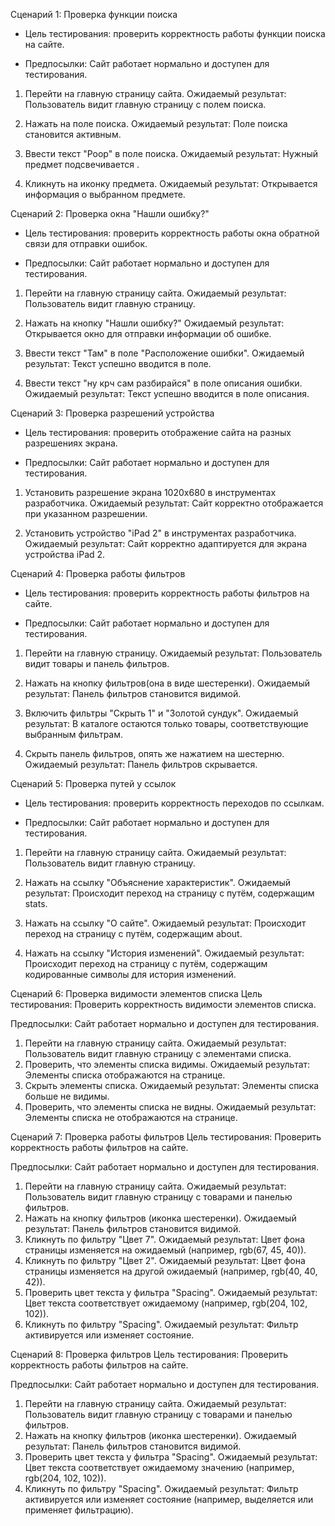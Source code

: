Сценарий 1: Проверка функции поиска

- Цель тестирования: проверить корректность работы функции поиска на сайте.

- Предпосылки: Сайт работает нормально и доступен для тестирования.

1) Перейти на главную страницу сайта.
Ожидаемый результат: Пользователь видит главную страницу с полем поиска.

2) Нажать на поле поиска.
Ожидаемый результат: Поле поиска становится активным.

3) Ввести текст "Poop" в поле поиска.
Ожидаемый результат: Нужный предмет подсвечивается .

4) Кликнуть на иконку предмета.
Ожидаемый результат: Открывается информация о выбранном предмете.

Сценарий 2: Проверка окна "Нашли ошибку?"

- Цель тестирования: проверить корректность работы окна обратной связи для отправки ошибок.

- Предпосылки: Сайт работает нормально и доступен для тестирования.

1) Перейти на главную страницу сайта.
Ожидаемый результат: Пользователь видит главную страницу.

2) Нажать на кнопку "Нашли ошибку?"
Ожидаемый результат: Открывается окно для отправки информации об ошибке.

3) Ввести текст "Там" в поле "Расположение ошибки".
Ожидаемый результат: Текст успешно вводится в поле.

4) Ввести текст "ну крч сам разбирайся" в поле описания ошибки.
Ожидаемый результат: Текст успешно вводится в поле описания.

Сценарий 3: Проверка разрешений устройства
- Цель тестирования: проверить отображение сайта на разных разрешениях экрана.

- Предпосылки: Сайт работает нормально и доступен для тестирования.

1) Установить разрешение экрана 1020x680 в инструментах разработчика.
Ожидаемый результат: Сайт корректно отображается при указанном разрешении.

2) Установить устройство "iPad 2" в инструментах разработчика.
Ожидаемый результат: Сайт корректно адаптируется для экрана устройства iPad 2.

Сценарий 4: Проверка работы фильтров
- Цель тестирования: проверить корректность работы фильтров на сайте.

- Предпосылки: Сайт работает нормально и доступен для тестирования.

1) Перейти на главную страницу.
Ожидаемый результат: Пользователь видит товары и панель фильтров.

2) Нажать на кнопку фильтров(она в виде шестеренки).
Ожидаемый результат: Панель фильтров становится видимой.

3) Включить фильтры "Скрыть 1" и "Золотой сундук".
Ожидаемый результат: В каталоге остаются только товары, соответствующие выбранным фильтрам.

4) Скрыть панель фильтров, опять же нажатием на шестерню.
Ожидаемый результат: Панель фильтров скрывается.

Сценарий 5: Проверка путей у ссылок
- Цель тестирования: проверить корректность переходов по ссылкам.

- Предпосылки: Сайт работает нормально и доступен для тестирования.

1) Перейти на главную страницу сайта.
Ожидаемый результат: Пользователь видит главную страницу.

2) Нажать на ссылку "Объяснение характеристик".
Ожидаемый результат: Происходит переход на страницу с путём, содержащим stats.

3) Нажать на ссылку "О сайте".
Ожидаемый результат: Происходит переход на страницу с путём, содержащим about.

4) Нажать на ссылку "История изменений".
Ожидаемый результат: Происходит переход на страницу с путём, содержащим кодированные символы для история изменений.

Сценарий 6: Проверка видимости элементов списка
Цель тестирования: Проверить корректность видимости элементов списка.

Предпосылки: Сайт работает нормально и доступен для тестирования.

1) Перейти на главную страницу сайта.
Ожидаемый результат: Пользователь видит главную страницу с элементами списка.
2) Проверить, что элементы списка видимы.
Ожидаемый результат: Элементы списка отображаются на странице.
3) Скрыть элементы списка.
Ожидаемый результат: Элементы списка больше не видимы.
4) Проверить, что элементы списка не видны.
Ожидаемый результат: Элементы списка не отображаются на странице.

Сценарий 7: Проверка работы фильтров
Цель тестирования: Проверить корректность работы фильтров на сайте.

Предпосылки: Сайт работает нормально и доступен для тестирования.

1) Перейти на главную страницу сайта.
Ожидаемый результат: Пользователь видит главную страницу с товарами и панелью фильтров.
2) Нажать на кнопку фильтров (иконка шестеренки).
Ожидаемый результат: Панель фильтров становится видимой.
3) Кликнуть по фильтру "Цвет 7".
Ожидаемый результат: Цвет фона страницы изменяется на ожидаемый (например, rgb(67, 45, 40)).
4) Кликнуть по фильтру "Цвет 2".
Ожидаемый результат: Цвет фона страницы изменяется на другой ожидаемый (например, rgb(40, 40, 42)).
5) Проверить цвет текста у фильтра "Spacing".
Ожидаемый результат: Цвет текста соответствует ожидаемому (например, rgb(204, 102, 102)).
6) Кликнуть по фильтру "Spacing".
Ожидаемый результат: Фильтр активируется или изменяет состояние.

Сценарий 8: Проверка фильтров
Цель тестирования: Проверить корректность работы фильтров на сайте.

Предпосылки: Сайт работает нормально и доступен для тестирования.

1) Перейти на главную страницу сайта.
Ожидаемый результат: Пользователь видит главную страницу с товарами и панелью фильтров.
2) Нажать на кнопку фильтров (иконка шестеренки).
Ожидаемый результат: Панель фильтров становится видимой.
3) Проверить цвет текста у фильтра "Spacing".
Ожидаемый результат: Цвет текста соответствует ожидаемому значению (например, rgb(204, 102, 102)).
4) Кликнуть по фильтру "Spacing".
Ожидаемый результат: Фильтр активируется или изменяет состояние (например, выделяется или применяет фильтрацию).
